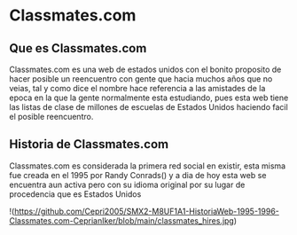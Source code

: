 # Classmates.com

## Que es Classmates.com
Classmates.com es una web de estados unidos con el bonito proposito de hacer posible un reencuentro con gente que hacia muchos años que no veias, tal y como dice el nombre hace referencia a las amistades de la epoca en la que la gente normalmente esta estudiando, pues esta web tiene las listas de clase de millones de escuelas de Estados Unidos haciendo facil el posible reencuentro.

## Historia de Classmates.com
Classmates.com es considerada la primera red social en existir, esta misma fue creada en el 1995 por Randy Conrads() y a dia de hoy esta web se encuentra aun activa pero con su idioma original por su lugar de procedencia que es Estados Unidos 

!(https://github.com/Cepri2005/SMX2-M8UF1A1-HistoriaWeb-1995-1996-Classmates.com-CeprianIker/blob/main/classmates_hires.jpg)
